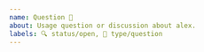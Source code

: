 ```yaml
---
name: Question 🤔
about: Usage question or discussion about alex.
labels: 🔍 status/open, 🙋 type/question
---
```


<!--
To make it easier for us to help you, please include as much useful information
as possible.

Before opening a new issue, please search existing issues:
https://github.com/search?q=org%3Aget-alex&type=Issues

P.S. have you seen our support and contributing docs?
https://github.com/get-alex/.github/blob/master/support.md
https://github.com/get-alex/.github/blob/master/contributing.md
-->
